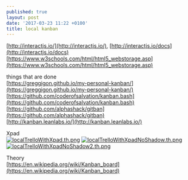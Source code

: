 ```yaml
---
published: true
layout: post
date: '2017-03-23 11:22 +0100'
title: local kanban
---
```

[http://interactjs.io/](http://interactjs.io/), [http://interactjs.io/docs](http://interactjs.io/docs)    
[https://www.w3schools.com/html/html5_webstorage.asp](https://www.w3schools.com/html/html5_webstorage.asp)

things that are done  
[https://greggigon.github.io/my-personal-kanban/](https://greggigon.github.io/my-personal-kanban/)  
[https://github.com/coderofsalvation/kanban.bash](https://github.com/coderofsalvation/kanban.bash)  
[https://github.com/alphashack/gitban](https://github.com/alphashack/gitban)  
[http://kanban.leanlabs.io/](http://kanban.leanlabs.io/)  

Xpad  
[![localTrelloWithXpad.th.png](https://cdn.scrot.moe/images/2017/03/23/localTrelloWithXpad.th.png)](https://cdn.scrot.moe/images/2017/03/23/localTrelloWithXpad.png)
[![localTrelloWithXpadNoShadow.th.png](https://cdn.scrot.moe/images/2017/03/23/localTrelloWithXpadNoShadow.th.png)](https://cdn.scrot.moe/images/2017/03/23/localTrelloWithXpadNoShadow.png)
[![localTrelloWithXpadNoShadow2.th.png](https://cdn.scrot.moe/images/2017/03/23/localTrelloWithXpadNoShadow2.th.png)](https://cdn.scrot.moe/images/2017/03/23/localTrelloWithXpadNoShadow2.png)

Theory  
[https://en.wikipedia.org/wiki/Kanban_board](https://en.wikipedia.org/wiki/Kanban_board)
